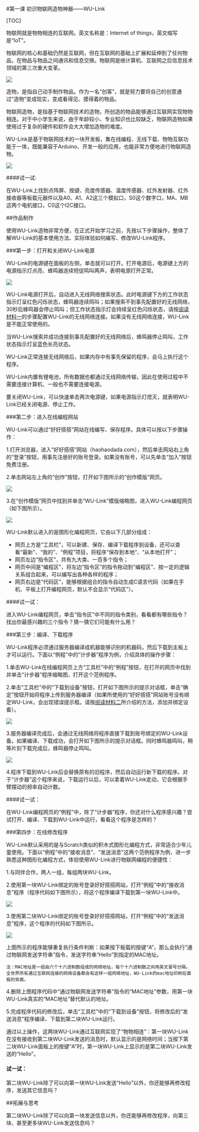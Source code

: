 #第一课 初识物联网造物神器——WU-Link

[TOC]

物联网就是物物相连的互联网。英文名称是：Internet of things，英文缩写是“IoT”。

物联网的核心和基础仍然是互联网，但在互联网的基础上扩展和延伸到了任何物品，在物品与物品之间通讯和信息交换。物联网是继计算机、互联网之后信息技术领域的第三次重大变革。

![](../../.gitbook/assets/wulink1-1.png)



造物，是指自己动手制作物品。作为一名“创客”，就是努力要将自己的创意通过“造物”变成现实，变成看得见、摸得着的物品。

物联网造物，是指基于物联网技术的造物，所创造的物品能够通过互联网实现物物相连。对于中小学生来说，由于年龄较小、专业知识也比较缺乏，物联网造物如果使用过于复杂的硬件和软件会大大增加造物的难度。

WU-Link是基于物联网技术的一块开发板，集在线编程、无线下载、物物互联功能于一体，既能兼容于Arduino、开发一般的应用，也能非常方便地进行物联网造物。

![](../../.gitbook/assets/wulink1-2.png)



 ####试一试:

 在WU-Link上找到点阵屏、按键、亮度传感器、温度传感器、红外发射器、红外接收器等板载元器件以及A0、A1、A2这三个模拟口，S0这个数字口，MA、MB这两个电机接口，C0这个I2C接口。



##作品制作

使用WU-Link造物非常方便，在正式开始学习之前，先按以下步骤操作，整体了解WU-Link的基本使用方法、实际体验如何编写、修改WU-Link程序。



###第一步：打开和关闭WU-Link电源

WU-Link的电源键在面板的左侧，单击就可以打开。打开电源后，电源键上方的电源指示灯点亮、蜂鸣器连续短促鸣叫两声，表明电源打开正常。

![](../../.gitbook/assets/wulink1-2-2.png)

WU-Link电源打开后，自动进入无线网络搜索状态。此时电源键下方的工作状态指示灯呈红色闪烁状态，蜂鸣器连续鸣叫；如果搜索不到事先配置好的无线网络，30秒后蜂鸣器会停止鸣叫；但工作状态指示灯会持续呈红色闪烁状态，请按[阅读材料一](http://haohaodada.com/edu/WULink/a.html)的步骤配置WU-Link的无线网络连接。如果没有无线网络连接，WU-Link是不能正常使用的。

当WU-Link搜索并成功连接到事先配置好的无线网络后，蜂鸣器停止鸣叫，工作状态指示灯呈蓝色长亮状态。

WU-Link正常连接无线网络后，如果内存中有事先保留的程序，会马上执行这个程序。

WU-Link内置有锂电池，所有数据也都通过无线网络传输，因此在使用过程中不需要连接计算机、一般也不需要连接电源。

要关闭WU-Link，可以快速单击两次电源键，如果电源指示灯熄灭，就表明WU-Link已经关闭电源、停止工作。



###第二步：进入在线编程网站

WU-Link可以通过“好好搭搭”网站在线编写、保存程序。具体可以按以下步骤操作：

1.打开浏览器，进入“好好搭搭”网站（haohaodada.com），然后单击网站右上角的“登录”按钮，用事先注册好的账号登录。如果没有账号，可以先单击“加入”按钮免费注册。

2.单击网站左上角的“创作”按钮，打开如下图所示的“创作模版”网页。

![](../../.gitbook/assets/wulink1-3.png)

3.在“创作模版”网页中找到并单击“WU-Link”模版缩略图，进入WU-Link编程网页（如下图所示）。

![](../../.gitbook/assets/wulink1-4.png)

WU-Link默认进入的是图形化编程网页，它由以下几部分组成：

* 网页上方是“工具栏”，可以新建、保存、编译下载程序到设备，还可以查看“最新”、“我的”、“例程”项目，将程序“保存到本地”、“从本地打开”；
* 网页左边“指令区”，共有九大类、一百多个指令；
* 网页中间是“编程区”，将左边“指令区”的指令拖动到“编程区”、按一定的逻辑关系组合起来，可以编写出各种各样的程序；
* 网页右边是“代码区”，能够根据组合的指令自动生成C语言代码（如果在手机、平板上打开编程网页，默认不会显示“代码区”）。





 ####试一试：

 进入WU-Link编程网页，单击“指令区”中不同的指令类别，看看都有哪些指令？找出你最感兴趣的三个指令？猜一猜它们可能有什么用？



###第三步：编译、下载程序

WU-Link程序必须通过服务器编译成机器能够识别的机器码，然后下载到主板上才可以运行。下面以“例程”中的“计步器”程序为例，介绍具体的操作步骤：

1.单击WU-Link在线编程网页上方“工具栏”中的“例程”按钮，在打开的网页中找到并单击“计步器”程序缩略图，打开这个范例程序。

2.单击“工具栏”中的“下载到设备”按钮，打开如下图所示的提示对话框，单击“确定”按钮开始将程序上传到服务器编译（如果所使用的“好好搭搭”网站账号没有绑定WU-Link，会出现错误提示框。请按[阅读材料二](http://haohaodada.com/edu/WULink/b.html)所介绍的方法，添加并绑定设备）。

![](../../.gitbook/assets/wulink1-5.png)

3.服务器编译完成后，会通过无线网络将程序直接下载到账号绑定的WU-Link设备。如果编译、下载成功，会打开如下图所示的提示对话框。同时蜂鸣器鸣叫，稍等片刻下载完成后，蜂鸣器停止鸣叫。

![](../../.gitbook/assets/wulink1-6.png)

4.程序下载到WU-Link后会替换原有的旧程序，然后自动运行新下载的程序。对于“计步器”这个程序来说，下载运行以后，可以拿着WU-Link走动，它会根据手臂摆动的频率自动计数。





 ####试一试：

 在WU-Link编程网页的“例程”中，除了“计步器”程序，你还对什么程序感兴趣？尝试打开、编译、下载到WU-Link中运行，看看这个程序是怎样的？



###第四步：在线修改程序

WU-Link默认采用的是与Scratch类似的积木式图形化编程方式，非常适合少年儿童使用。下面以“例程”中的“接收消息”、“发送消息”这两个范例程序为例，进一步熟悉这种图形化编程方式，体验使用WU-Link进行物联网编程的便捷性：

1.与同伴合作，两人一组，每组两块WU-Link。

2.使用第一块WU-Link绑定的账号登录好好搭搭网站，打开“例程”中的“接收消息”程序（程序代码如下图所示），将这个程序编译下载到第一块WU-Link中。

![](../../.gitbook/assets/wulink1-7.png)

3.使用第二块WU-Link绑定的账号登录好好搭搭网站，打开“例程”中的“发送消息”程序，这个程序的代码如下图所示。

![](../../.gitbook/assets/wulink1-8.png)

上图所示的程序能够重复执行条件判断：如果按下板载的按键“A”，那么会执行“通过物联网发送字符串”指令，发送字符串“Hello”到指定的MAC地址。

```
注：MAC地址是一组由六个十六进制数组成的网络地址，每个十六进制数之间用英文冒号分隔。全世界所有通过互联网连接的网络设备都会有这样一组网络地址，WU-Link的mac地址印刷在面板的背面。
```



4.删除上图程序代码中“通过物联网发送字符串”指令的“MAC地址”参数，用第一块WU-Link真实的“MAC地址”替代默认的地址。

5.完成程序代码的修改后，单击“工具栏”中的“下载到设备”按钮，将修改后的“发送消息”程序编译、下载到第二块WU-Link运行。

通过以上操作，这两块WU-Link通过互联网实现了“物物相连”：第一块WU-Link在没有接收到第二块WU-Link发送的消息时，默认显示的是网络时间；当按下第二块WU-Link面板上的按键“A”时，第一块WU-Link上显示的是第二块WU-Link发送的“Hello”。



 #### 试一试：

 第二块WU-Link除了可以向第一块WU-Link发送“Hello”以外，你还能够再修改程序，发送其它信息吗？



##拓展与思考

第二块WU-Link除了可以向第一块发送信息以外，你还能够再修改程序，向第三块、甚至更多块WU-Link发送信息吗？
